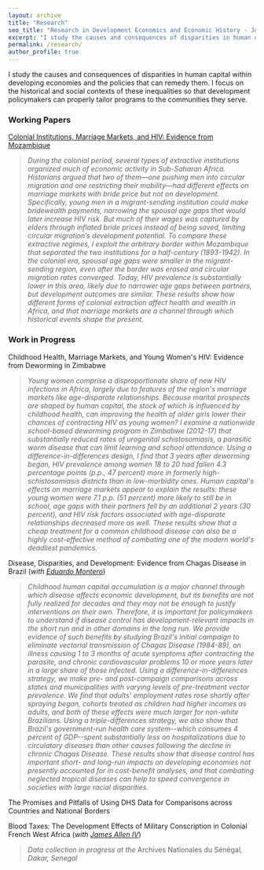 ```yaml
---
layout: archive
title: "Research"
seo_title: "Research in Development Economics and Economic History - Jon Denton-Schneider"
excerpt: "I study the causes and consequences of disparities in human capital in developing economies and the policies that can remedy them."
permalink: /research/
author_profile: true
---
```


<p>
I study the causes and consequences of disparities in human capital within developing economies and the policies that can remedy them. I focus on the historical and social contexts of these inequalities so that development policymakers can properly tailor programs to the communities they serve.
</p>

<h3>Working Papers</h3>

<p>
<details, open="false">
<a href="https://jondentonschneider.com/files/denton-schneider_institutions_hiv.pdf">Colonial Institutions, Marriage Markets, and HIV: Evidence from Mozambique</a>
  <blockquote>
  <p><i>During the colonial period, several types of extractive institutions organized much of economic activity in Sub-Saharan Africa. Historians argued that two of them&mdash;one pushing men into circular migration and one restricting their mobility&mdash;had different effects on marriage markets with bride price but not on development. Specifically, young men in a migrant-sending institution could make bridewealth payments, narrowing the spousal age gaps that would later increase HIV risk. But much of their wages was captured by elders through inflated bride prices instead of being saved, limiting circular migration’s development potential. To compare these extractive regimes, I exploit the arbitrary border within Mozambique that separated the two institutions for a half-century (1893-1942). In the colonial era, spousal age gaps were smaller in the migrant-sending region, even after the border was erased and circular migration rates converged. Today, HIV prevalence is substantially lower in this area, likely due to narrower age gaps between partners, but development outcomes are similar. These results show how different forms of colonial extraction affect health and wealth in Africa, and that marriage markets are a channel through which historical events shape the present.</i>
  </p>
  </blockquote>
  </details>
  </p>


  
<h3>Work in Progress</h3>

<p>
<details, open="false">
  Childhood Health, Marriage Markets, and Young Women's HIV: Evidence from Deworming in Zimbabwe
  <blockquote>
  <p><i>Young women comprise a disproportionate share of new HIV infections in Africa, largely due to features of the region's marriage markets like age-disparate relationships. Because marital prospects are shaped by human capital, the stock of which is influenced by childhood health, can improving the health of older girls lower their chances of contracting HIV as young women? I examine a nationwide school-based deworming program in Zimbabwe (2012-17) that substantially reduced rates of urogenital schistosomiasis, a parasitic worm disease that can limit learning and school attendance. Using a difference-in-differences design, I find that 3 years after deworming began, HIV prevalence among women 18 to 20 had fallen 4.3 percentage points (p.p., 47 percent) more in formerly high-schistosomiasis districts than in low-morbidity ones. Human capital's effects on marriage markets appear to explain the results: these young women were 7.1 p.p. (51 percent) more likely to still be in school, age gaps with their partners fell by an additional 2 years (30 percent), and HIV risk factors associated with age-disparate relationships decreased more as well. These results show that a cheap treatment for a common childhood disease can also be a highly cost-effective method of combating one of the modern world's deadliest pandemics.</i>
  </p>
  </blockquote>
  </details>
  </p>
  
<p>
<details, open="false">
 Disease, Disparities, and Development: Evidence from Chagas Disease in Brazil (<i>with <a href="https://www.eduardo-montero.com/">Eduardo Montero</a></i>)
  <blockquote>
  <p><i>Childhood human capital accumulation is a major channel through which disease affects economic development, but its benefits are not fully realized for decades and they may not be enough to justify interventions on their own. Therefore, it is important for policymakers to understand if disease control has development-relevant impacts in the short run and in other domains in the long run. We provide evidence of such benefits by studying Brazil's initial campaign to eliminate vectorial transmission of Chagas Disease (1984-89), an illness causing 1 to 3 months of acute symptoms after contracting the parasite, and chronic cardiovascular problems 10 or more years later in a large share of those infected. Using a difference-in-differences strategy, we make pre- and post-campaign comparisons across states and municipalities with varying levels of pre-treatment vector prevalence. We find that adults' employment rates rose shortly after spraying began, cohorts treated as children had higher incomes as adults, and both of these effects were much larger for non-white Brazilians. Using a triple-differences strategy, we also show that Brazil's government-run health care system--which consumes 4 percent of GDP--spent substantially less on hospitalizations due to circulatory diseases than other causes following the decline in chronic Chagas Disease. These results show that disease control has important short- and long-run impacts on developing economies not presently accounted for in cost-benefit analyses, and that combating neglected tropical diseases can help to speed convergence in societies with large racial disparities.</i>
  </p>
  </blockquote>
  </details>
  </p>

<p>
The Promises and Pitfalls of Using DHS Data for Comparisons across Countries and National Borders
</p>

<p>
<details, open="false">
  Blood Taxes: The Development Effects of Military Conscription in Colonial French West Africa (<i>with <a href="https://sites.google.com/view/jamesalleniv/home">James Allen IV</a></i>)
  <blockquote>
  <p><i>Data collection in progress at the </i>Archives Nationales du Sénégal<i>, Dakar, Senegal</i>
  </p>
  </blockquote>
  </details>
  </p>

